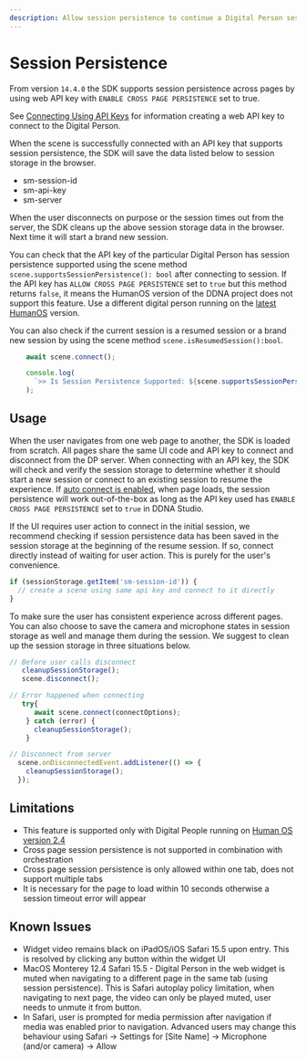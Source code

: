 ```yaml
---
description: Allow session persistence to continue a Digital Person session on a different page
---
```

# Session Persistence

From version `14.4.0` the SDK supports session persistence across pages by using web API key with `ENABLE CROSS PAGE PERSISTENCE` set to true.

See [Connecting Using API Keys](https://soulmachines.atlassian.net/wiki/spaces/SMKBSAND/pages/2091089991/Connecting+Using+API+Keys) for information creating a web API key to connect to the Digital Person.

When the scene is successfully connected with an API key that supports session persistence, the SDK will save the data listed below to session storage in the browser.
- sm-session-id
- sm-api-key
- sm-server
 
When the user disconnects on purpose or the session times out from the server, the SDK cleans up the above session storage data in the browser. Next time it will start a brand new session.

You can check that the API key of the particular Digital Person has session persistence supported using the scene method `scene.supportsSessionPersistence(): bool` after connecting to session. If the API key has `ALLOW CROSS PAGE PERSISTENCE` set to `true` but this method returns `false`, it means the HumanOS version of the DDNA project does not support this feature. Use a different digital person running on the [latest HumanOS](https://soulmachines-support.atlassian.net/wiki/spaces/SSAS/pages/1319469057/Feature+Matrix) version.

You can also check if the current session is a resumed session or a brand new session by using the scene method `scene.isResumedSession():bool`.

```js
    await scene.connect();

    console.log(
      `>> Is Session Persistence Supported: ${scene.supportsSessionPersistence()}\n>> Is Current Session Resumed Session: ${scene.isResumedSession()}`,
    );
```

## Usage
When the user navigates from one web page to another, the SDK is loaded from scratch. All pages share the same UI code and API key to connect and disconnect from the DP server. When connecting with an API key, the SDK will check and verify the session storage to determine whether it should start a new session or connect to an existing session to resume the experience. If [auto connect is enabled](https://docs.soulmachines.com/web-sdk/guides/video-autoplay/), when page loads, the session persistence will work out-of-the-box as long as the API key used has `ENABLE CROSS PAGE PERSISTENCE` set to `true` in DDNA Studio.

If the UI requires user action to connect in the initial session, we recommend checking if session persistence data has been saved in the session storage at the beginning of the resume session. If so, connect directly instead of waiting for user action. This is purely for the user's convenience.

```js
if (sessionStorage.getItem('sm-session-id')) {
  // create a scene using same api key and connect to it directly
}
```

To make sure the user has consistent experience across different pages. You can also choose to save the camera and microphone states in session storage as well and manage them during the session. We suggest to clean up the session storage in three situations below.

```js
// Before user calls disconnect
   cleanupSessionStorage();
   scene.disconnect();

// Error happened when connecting 
   try{
      await scene.connect(connectOptions);
    } catch (error) {
      cleanupSessionStorage();
    }

// Disconnect from server
  scene.onDisconnectedEvent.addListener(() => {
    cleanupSessionStorage();
  });
```

## Limitations
- This feature is supported only with Digital People running on [Human OS version 2.4](https://soulmachines-support.atlassian.net/wiki/spaces/SSAS/pages/1319469057/Feature+Matrix)
- Cross page session persistence is not supported in combination with orchestration
- Cross page session persistence is only allowed within one tab, does not support multiple tabs
- It is necessary for the page to load within 10 seconds otherwise a session timeout error will appear


## Known Issues
- Widget video remains black on iPadOS/iOS Safari 15.5 upon entry. This is resolved by clicking any button within the widget UI
- MacOS Monterey 12.4 Safari 15.5 - Digital Person in the web widget is muted when navigating to a different page in the same tab (using session persistence). This is Safari autoplay policy limitation, when navigating to next page, the video can only be played muted, user needs to unmute it from button.
- In Safari, user is prompted for media permission after navigation if media was enabled prior to navigation. Advanced users may change this behaviour using Safari → Settings for [Site Name] → Microphone (and/or camera) → Allow